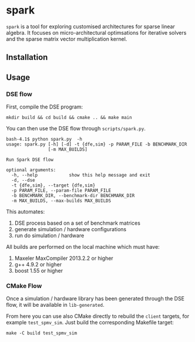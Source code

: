 # spark

`spark` is a tool for exploring customised architectures for sparse linear algebra. It focuses on micro-architectural optimsations for iterative solvers and the sparse matrix vector multiplication kernel.

## Installation

## Usage

### DSE flow

First, compile the DSE program:

````
mkdir build && cd build && cmake .. && make main
````

You can then use the DSE flow through `scripts/spark.py`.

```
bash-4.1$ python spark.py  -h
usage: spark.py [-h] [-d] -t {dfe,sim} -p PARAM_FILE -b BENCHMARK_DIR
                [-m MAX_BUILDS]

Run Spark DSE flow

optional arguments:
  -h, --help            show this help message and exit
  -d, --dse
  -t {dfe,sim}, --target {dfe,sim}
  -p PARAM_FILE, --param-file PARAM_FILE
  -b BENCHMARK_DIR, --benchmark-dir BENCHMARK_DIR
  -m MAX_BUILDS, --max-builds MAX_BUILDS
```

This automates:
1. DSE process based on a set of benchmark matrices
2. generate simulation / hardware configurations
3. run do simulation / hardware

All builds are performed on the local machine which must have:
1. Maxeler MaxCompiler 2013.2.2 or higher
2. g++ 4.9.2 or higher
3. boost 1.55 or higher

### CMake Flow

Once a simulation / hardware library has been generated through the DSE flow, it will be available in `lib-generated`.

From here you can use also CMake directly to rebuild the `client` targets, for example `test_spmv_sim`. Just build the corresponding Makefile target:

```
make -C build test_spmv_sim
```
